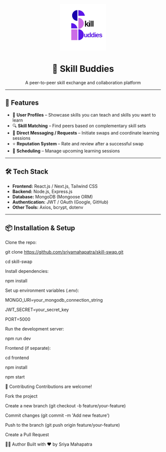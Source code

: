 <p align="center">
  <img src="./frontend/src/assets/SkillSwap.png" alt="Skill Buddies Logo" width="150"/>
</p>


<h1 align="center">🤝 Skill Buddies</h1>
<p align="center">A peer-to-peer skill exchange and collaboration platform</p>

---

## 🚀 Features
- 👤 **User Profiles** – Showcase skills you can teach and skills you want to learn  
- 🔍 **Skill Matching** – Find peers based on complementary skill sets  
- 💬 **Direct Messaging / Requests** – Initiate swaps and coordinate learning sessions  
- ⭐ **Reputation System** – Rate and review after a successful swap  
- 📅 **Scheduling** – Manage upcoming learning sessions  

---

## 🛠️ Tech Stack
- **Frontend:** React.js / Next.js, Tailwind CSS  
- **Backend:** Node.js, Express.js  
- **Database:** MongoDB (Mongoose ORM)  
- **Authentication:** JWT / OAuth (Google, GitHub)  
- **Other Tools:** Axios, bcrypt, dotenv  

---

## 📦 Installation & Setup

Clone the repo:

git clone https://github.com/sriyamahapatra/skill-swap.git

cd skill-swap

Install dependencies:

npm install


Set up environment variables (.env):

MONGO_URI=your_mongodb_connection_string

JWT_SECRET=your_secret_key

PORT=5000


Run the development server:

npm run dev


Frontend (if separate):

cd frontend

npm install

npm start


🤝 Contributing
Contributions are welcome!

Fork the project

Create a new branch (git checkout -b feature/your-feature)

Commit changes (git commit -m 'Add new feature')

Push to the branch (git push origin feature/your-feature)

Create a Pull Request

👩‍💻 Author
Built with ❤️ by Sriya Mahapatra
